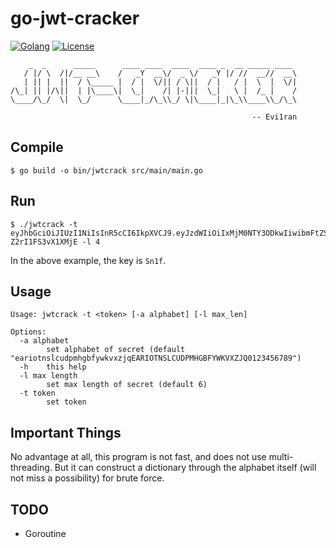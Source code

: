 # **go-jwt-cracker**

[![Golang](https://img.shields.io/static/v1?label=code&message=Golang&color=blue)](https://github.com/Evilran/go-jwt-cracker) [![License](https://img.shields.io/github/license/Evilran/go-jwt-cracker?style=plastic)](https://github.com/Evilran/go-jwt-cracker/blob/master/LICENSE)

        _  _      _____      ____ ____  ____  ____ _  __ _____ ____
       / |/ \  /|/__ __\    /   _Y  __\/  _ \/   _Y |/ //  __//  __\
       | || |  ||  / \_____ |  / |  \/|| / \||  / |   / |  \  |  \/|
    /\_| || |/\||  | |\____\|  \_|    /| |-|||  \_|   \ |  /_ |    /
    \____/\_/  \|  \_/      \____|_/\_\\_/ \|\____|_|\_\\____\\_/\_\
    
                                                          -- Evi1ran

## Compile

```
$ go build -o bin/jwtcrack src/main/main.go
```

## Run

```
$ ./jwtcrack -t eyJhbGciOiJIUzI1NiIsInR5cCI6IkpXVCJ9.eyJzdWIiOiIxMjM0NTY3ODkwIiwibmFtZSI6IkpvaG4gRG9lIiwiYWRtaW4iOnRydWV9.cAOIAifu3fykvhkHpbuhbvtH807-Z2rI1FS3vX1XMjE -l 4
```

In the above example, the key is `Sn1f`. 

Usage
---

```
Usage: jwtcrack -t <token> [-a alphabet] [-l max_len]

Options:
  -a alphabet
    	set alphabet of secret (default "eariotnslcudpmhgbfywkvxzjqEARIOTNSLCUDPMHGBFYWKVXZJQ0123456789")
  -h	this help
  -l max length
    	set max length of secret (default 6)
  -t token
    	set token
```

## Important Things

No advantage at all, this program is not fast, and does not use multi-threading. But it can construct a dictionary through the alphabet itself (will not miss a possibility) for brute force.

## TODO

- Goroutine
